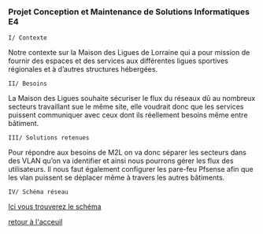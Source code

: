 ### Projet Conception et Maintenance de Solutions Informatiques  E4


	I/ Contexte 

Notre contexte sur la Maison des Ligues de Lorraine qui a pour mission de fournir des espaces et des services aux différentes ligues sportives régionales et à d’autres structures hébergées.

	II/ Besoins


La Maison des Ligues souhaite sécuriser le flux du réseaux dû au nombreux secteurs travaillant sue le même site, elle voudrait donc que les services puissent communiquer avec ceux dont ils réellement besoins même entre bâtiment.

	III/ Solutions retenues

Pour répondre aux besoins de M2L on va donc séparer les secteurs dans des VLAN qu’on va identifier et ainsi nous pourrons gérer les flux des utilisateurs. Il nous faut également configurer les pare-feu Pfsense afin que les vlan puissent se déplacer même à travers les autres bâtiments.

	IV/ Schéma réseau


[Ici vous trouverez le schéma](https://i.imgur.com/nW7ZkMU.png)







[retour à l'acceuil](/README.md)
